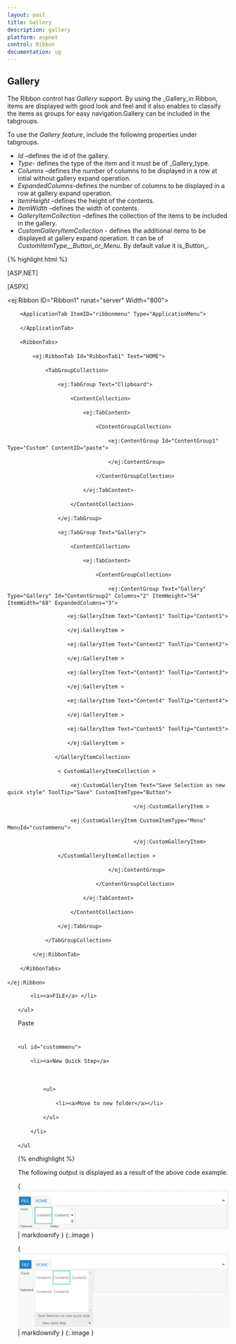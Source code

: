 ```yaml
---
layout: post
title: Gallery
description: gallery
platform: aspnet
control: Ribbon
documentation: ug
---
```


## Gallery

The Ribbon control has _Gallery_ support. By using the _Gallery_in Ribbon, items are displayed with good look and feel and it also enables to classify the items as groups for easy navigation.Gallery can be included in the tabgroups.

To use the _Gallery feature_, include the following properties under tabgroups.

* _Id_ –defines the id of the gallery.
* _Type_- defines the type of the item and it must be of _Gallery_type.
* _Columns_ –defines the number of columns to be displayed in a row at intial without gallery expand operation.
* _ExpandedColumns_-defines the number of columns to be displayed in a row at gallery expand operation.
* _ItemHeight_ –defines the height of the  contents.
* _ItemWidth_ –defines the width of contents.
* _GalleryItemCollection_ –defines the collection of the items to be included in the gallery.
* _CustomGalleryItemCollection_ - defines the additional items to be  displayed at gallery expand operation. It can be of _CustomItemType__Button_or_Menu_. By default value it is_Button_.



{% highlight html %}

[ASP.NET]

[ASPX]

  <ej:Ribbon ID="Ribbon1" runat="server" Width="800">

        <ApplicationTab ItemID="ribbonmenu" Type="ApplicationMenu">

        </ApplicationTab>

        <RibbonTabs>

            <ej:RibbonTab Id="RibbonTab1" Text="HOME">

                <TabGroupCollection>

                    <ej:TabGroup Text="Clipboard">

                        <ContentCollection>

                            <ej:TabContent>

                                <ContentGroupCollection>

                                    <ej:ContentGroup Id="ContentGroup1" Type="Custom" ContentID="paste">

                                    </ej:ContentGroup>

                                </ContentGroupCollection>

                            </ej:TabContent>

                        </ContentCollection>

                    </ej:TabGroup>

                    <ej:TabGroup Text="Gallery">

                        <ContentCollection>

                            <ej:TabContent>

                                <ContentGroupCollection>

                                    <ej:ContentGroup Text="Gallery" Type="Gallery" Id="ContentGroup2" Columns="2" ItemHeight="54" ItemWidth="68" ExpandedColumns="3">

<GalleryItemCollection>

                       <ej:GalleryItem Text="Content1" ToolTip="Content1">

                       </ej:GalleryItem >

                       <ej:GalleryItem Text="Content2" ToolTip="Content2">

                       </ej:GalleryItem >

                       <ej:GalleryItem Text="Content3" ToolTip="Content3">

                       </ej:GalleryItem >

                       <ej:GalleryItem Text="Content4" ToolTip="Content4">

                       </ej:GalleryItem >

                       <ej:GalleryItem Text="Content5" ToolTip="Content5">

                       </ej:GalleryItem >

                   </GalleryItemCollection>

                    < CustomGalleryItemCollection >

                        <ej:CustomGalleryItem Text="Save Selection as new quick style" ToolTip="Save" CustomItemType="Button">

                                            </ej:CustomGalleryItem >

                        <ej:CustomGalleryItem CustomItemType="Menu" MenuId="custommenu">

                                            </ej:CustomGalleryItem>

                    </CustomGalleryItemCollection >

                                    </ej:ContentGroup>

                                </ContentGroupCollection>

                            </ej:TabContent>

                        </ContentCollection>

                    </ej:TabGroup>

                </TabGroupCollection>

            </ej:RibbonTab>

        </RibbonTabs>

    </ej:Ribbon>

<ul id="ribbonmenu">

        <li><a>FILE</a> </li>

    </ul>

<div id="paste" style="height:40px;width:43px;">Paste</div>

    <ul id="custommenu">

        <li><a>New Quick Step</a>



            <ul>

                <li><a>Move to new folder</a></li>

            </ul>

        </li>

    </ul



{% endhighlight %}

The following output is displayed as a result of the above code example.

{ ![](Gallery_images/Gallery_img1.png) | markdownify }
{:.image }


{ ![](Gallery_images/Gallery_img2.png) | markdownify }
{:.image }




